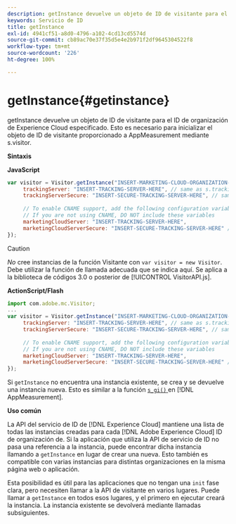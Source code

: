 ```yaml
---
description: getInstance devuelve un objeto de ID de visitante para el ID de organización de Experience Cloud especificado. Esto es necesario para inicializar el objeto de ID de visitante proporcionado a AppMeasurement mediante s.visitor.
keywords: Servicio de ID
title: getInstance
exl-id: 4941cf51-a8d0-4796-a102-4cd13cd5574d
source-git-commit: cb89ac70e37f35d5e4e2b971f2df9645304522f8
workflow-type: tm+mt
source-wordcount: '226'
ht-degree: 100%

---
```


# getInstance{#getinstance}

getInstance devuelve un objeto de ID de visitante para el ID de organización de Experience Cloud especificado. Esto es necesario para inicializar el objeto de ID de visitante proporcionado a AppMeasurement mediante s.visitor.

**Sintaxis**

**JavaScript**

```js
var visitor = Visitor.getInstance("INSERT-MARKETING-CLOUD-ORGANIZATION-ID-HERE", { 
     trackingServer: "INSERT-TRACKING-SERVER-HERE", // same as s.trackingServer 
     trackingServerSecure: "INSERT-SECURE-TRACKING-SERVER-HERE", // same as s.trackingServerSecure 
 
     // To enable CNAME support, add the following configuration variables 
     // If you are not using CNAME, DO NOT include these variables 
     marketingCloudServer: "INSERT-TRACKING-SERVER-HERE", 
     marketingCloudServerSecure: "INSERT-SECURE-TRACKING-SERVER-HERE" // same as s.trackingServerSecure 
});
```

>[!CAUTION]
>
>*No* cree instancias de la función Visitante con `var visitor = new Visitor`. Debe utilizar la función de llamada adecuada que se indica aquí. Se aplica a la biblioteca de códigos 3.0 o posterior de [!UICONTROL VisitorAPI.js].

**ActionScript/Flash**

```js
import com.adobe.mc.Visitor; 
... 
var visitor = Visitor.getInstance("INSERT-MARKETING-CLOUD-ORGANIZATION-ID-HERE", { 
     trackingServer: "INSERT-TRACKING-SERVER-HERE", // same as s.trackingServer 
     trackingServerSecure: "INSERT-SECURE-TRACKING-SERVER-HERE", // same as s.trackingServerSecure 
 
     // To enable CNAME support, add the following configuration variables 
     // If you are not using CNAME, DO NOT include these variables 
     marketingCloudServer: "INSERT-TRACKING-SERVER-HERE", 
     marketingCloudServerSecure: "INSERT-SECURE-TRACKING-SERVER-HERE" // same as s.trackingServerSecure 
});
```

Si `getInstance` no encuentra una instancia existente, se crea y se devuelve una instancia nueva. Esto es similar a la función [`s_gi()` ](https://experienceleague.adobe.com/docs/analytics/implementation/vars/functions/s-gi.html?lang=es) en [!DNL AppMeasurement].

**Uso común**

La API del servicio de ID de [!DNL Experience Cloud] mantiene una lista de todas las instancias creadas para cada [!DNL Adobe Experience Cloud] ID de organización de. Si la aplicación que utiliza la API de servicio de ID no pasa una referencia a la instancia, puede encontrar dicha instancia llamando a `getInstance` en lugar de crear una nueva. Esto también es compatible con varias instancias para distintas organizaciones en la misma página web o aplicación.

Esta posibilidad es útil para las aplicaciones que no tengan una `init` fase clara, pero necesiten llamar a la API de visitante en varios lugares. Puede llamar a `getInstance` en todos esos lugares, y el primero en ejecutar creará la instancia. La instancia existente se devolverá mediante llamadas subsiguientes.

